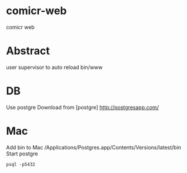 # comicr-web
comicr web

# Abstract	
user supervisor to auto reload bin/www

# DB
Use postgre
Download from [postgre] http://postgresapp.com/

# Mac
Add bin to Mac
/Applications/Postgres.app/Contents/Versions/latest/bin
Start postgre
```postgre
psql -p5432
```